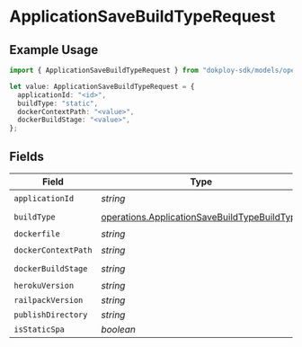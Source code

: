 # ApplicationSaveBuildTypeRequest

## Example Usage

```typescript
import { ApplicationSaveBuildTypeRequest } from "dokploy-sdk/models/operations";

let value: ApplicationSaveBuildTypeRequest = {
  applicationId: "<id>",
  buildType: "static",
  dockerContextPath: "<value>",
  dockerBuildStage: "<value>",
};
```

## Fields

| Field                                                                                                        | Type                                                                                                         | Required                                                                                                     | Description                                                                                                  |
| ------------------------------------------------------------------------------------------------------------ | ------------------------------------------------------------------------------------------------------------ | ------------------------------------------------------------------------------------------------------------ | ------------------------------------------------------------------------------------------------------------ |
| `applicationId`                                                                                              | *string*                                                                                                     | :heavy_check_mark:                                                                                           | N/A                                                                                                          |
| `buildType`                                                                                                  | [operations.ApplicationSaveBuildTypeBuildType](../../models/operations/applicationsavebuildtypebuildtype.md) | :heavy_check_mark:                                                                                           | N/A                                                                                                          |
| `dockerfile`                                                                                                 | *string*                                                                                                     | :heavy_minus_sign:                                                                                           | N/A                                                                                                          |
| `dockerContextPath`                                                                                          | *string*                                                                                                     | :heavy_check_mark:                                                                                           | N/A                                                                                                          |
| `dockerBuildStage`                                                                                           | *string*                                                                                                     | :heavy_check_mark:                                                                                           | N/A                                                                                                          |
| `herokuVersion`                                                                                              | *string*                                                                                                     | :heavy_minus_sign:                                                                                           | N/A                                                                                                          |
| `railpackVersion`                                                                                            | *string*                                                                                                     | :heavy_minus_sign:                                                                                           | N/A                                                                                                          |
| `publishDirectory`                                                                                           | *string*                                                                                                     | :heavy_minus_sign:                                                                                           | N/A                                                                                                          |
| `isStaticSpa`                                                                                                | *boolean*                                                                                                    | :heavy_minus_sign:                                                                                           | N/A                                                                                                          |
